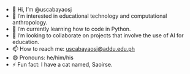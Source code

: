 - 👋 Hi, I’m @uscabayaosj
- 👀 I’m interested in educational technology and computational anthropology.
- 🌱 I’m currently learning how to code in Python.
- 💞️ I’m looking to collaborate on projects that involve the use of AI for education. 
- 📫 How to reach me: uscabayaosj@addu.edu.ph
- 😄 Pronouns: he/him/his
- ⚡ Fun fact: I have a cat named, Saoirse.

<!---
uscabayaosj/uscabayaosj is a ✨ special ✨ repository because its `README.md` (this file) appears on your GitHub profile.
You can click the Preview link to take a look at your changes.
--->
